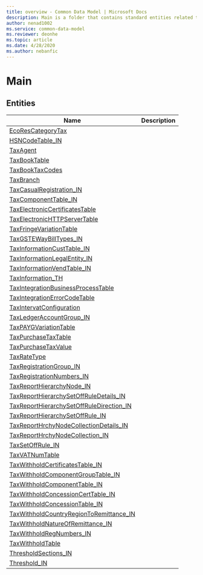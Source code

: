 ```yaml
---
title: overview - Common Data Model | Microsoft Docs
description: Main is a folder that contains standard entities related to the Common Data Model.
author: nenad1002
ms.service: common-data-model
ms.reviewer: deonhe
ms.topic: article
ms.date: 4/28/2020
ms.author: nebanfic
---
```


# Main


## Entities

|Name|Description|
|---|---|
|[EcoResCategoryTax](EcoResCategoryTax.md)||
|[HSNCodeTable_IN](HSNCodeTable_IN.md)||
|[TaxAgent](TaxAgent.md)||
|[TaxBookTable](TaxBookTable.md)||
|[TaxBookTaxCodes](TaxBookTaxCodes.md)||
|[TaxBranch](TaxBranch.md)||
|[TaxCasualRegistration_IN](TaxCasualRegistration_IN.md)||
|[TaxComponentTable_IN](TaxComponentTable_IN.md)||
|[TaxElectronicCertificatesTable](TaxElectronicCertificatesTable.md)||
|[TaxElectronicHTTPServerTable](TaxElectronicHTTPServerTable.md)||
|[TaxFringeVariationTable](TaxFringeVariationTable.md)||
|[TaxGSTEWayBillTypes_IN](TaxGSTEWayBillTypes_IN.md)||
|[TaxInformationCustTable_IN](TaxInformationCustTable_IN.md)||
|[TaxInformationLegalEntity_IN](TaxInformationLegalEntity_IN.md)||
|[TaxInformationVendTable_IN](TaxInformationVendTable_IN.md)||
|[TaxInformation_TH](TaxInformation_TH.md)||
|[TaxIntegrationBusinessProcessTable](TaxIntegrationBusinessProcessTable.md)||
|[TaxIntegrationErrorCodeTable](TaxIntegrationErrorCodeTable.md)||
|[TaxIntervatConfiguration](TaxIntervatConfiguration.md)||
|[TaxLedgerAccountGroup_IN](TaxLedgerAccountGroup_IN.md)||
|[TaxPAYGVariationTable](TaxPAYGVariationTable.md)||
|[TaxPurchaseTaxTable](TaxPurchaseTaxTable.md)||
|[TaxPurchaseTaxValue](TaxPurchaseTaxValue.md)||
|[TaxRateType](TaxRateType.md)||
|[TaxRegistrationGroup_IN](TaxRegistrationGroup_IN.md)||
|[TaxRegistrationNumbers_IN](TaxRegistrationNumbers_IN.md)||
|[TaxReportHierarchyNode_IN](TaxReportHierarchyNode_IN.md)||
|[TaxReportHierarchySetOffRuleDetails_IN](TaxReportHierarchySetOffRuleDetails_IN.md)||
|[TaxReportHierarchySetOffRuleDirection_IN](TaxReportHierarchySetOffRuleDirection_IN.md)||
|[TaxReportHierarchySetOffRule_IN](TaxReportHierarchySetOffRule_IN.md)||
|[TaxReportHrchyNodeCollectionDetails_IN](TaxReportHrchyNodeCollectionDetails_IN.md)||
|[TaxReportHrchyNodeCollection_IN](TaxReportHrchyNodeCollection_IN.md)||
|[TaxSetOffRule_IN](TaxSetOffRule_IN.md)||
|[TaxVATNumTable](TaxVATNumTable.md)||
|[TaxWithholdCertificatesTable_IN](TaxWithholdCertificatesTable_IN.md)||
|[TaxWithholdComponentGroupTable_IN](TaxWithholdComponentGroupTable_IN.md)||
|[TaxWithholdComponentTable_IN](TaxWithholdComponentTable_IN.md)||
|[TaxWithholdConcessionCertTable_IN](TaxWithholdConcessionCertTable_IN.md)||
|[TaxWithholdConcessionTable_IN](TaxWithholdConcessionTable_IN.md)||
|[TaxWithholdCountryRegionToRemittance_IN](TaxWithholdCountryRegionToRemittance_IN.md)||
|[TaxWithholdNatureOfRemittance_IN](TaxWithholdNatureOfRemittance_IN.md)||
|[TaxWithholdRegNumbers_IN](TaxWithholdRegNumbers_IN.md)||
|[TaxWithholdTable](TaxWithholdTable.md)||
|[ThresholdSections_IN](ThresholdSections_IN.md)||
|[Threshold_IN](Threshold_IN.md)||
